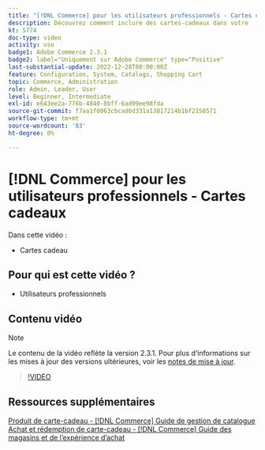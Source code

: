 ```yaml
---
title: "[!DNL Commerce] pour les utilisateurs professionnels - Cartes cadeaux"
description: Découvrez comment inclure des cartes-cadeaux dans votre  [!DNL Commerce] boutique.
kt: 5774
doc-type: video
activity: use
badge1: Adobe Commerce 2.3.1
badge2: label="Uniquement sur Adobe Commerce" type="Positive"
last-substantial-update: 2022-12-28T00:00:00Z
feature: Configuration, System, Catalogs, Shopping Cart
topic: Commerce, Administration
role: Admin, Leader, User
level: Beginner, Intermediate
exl-id: e643ee2a-776b-4840-8bff-6ad99ee98fda
source-git-commit: f7aa1f0063cbcad6d331a13817214b1bf2158571
workflow-type: tm+mt
source-wordcount: '83'
ht-degree: 0%

---
```


# [!DNL Commerce] pour les utilisateurs professionnels - Cartes cadeaux

Dans cette vidéo :

- Cartes cadeau

## Pour qui est cette vidéo ?

- Utilisateurs professionnels

## Contenu vidéo

>[!NOTE]
>
>Le contenu de la vidéo reflète la version 2.3.1. Pour plus d’informations sur les mises à jour des versions ultérieures, voir les [notes de mise à jour](https://experienceleague.adobe.com/docs/commerce-operations/release/notes/overview.html).

>[!VIDEO](https://video.tv.adobe.com/v/35959?quality=12&learn=on)

## Ressources supplémentaires

[Produit de carte-cadeau - [!DNL Commerce] Guide de gestion de catalogue](https://experienceleague.adobe.com/docs/commerce-admin/catalog/products/types/product-gift-card-create.html)
[Achat et rédemption de carte-cadeau - [!DNL Commerce] Guide des magasins et de l’expérience d’achat](https://experienceleague.adobe.com/docs/commerce-admin/stores-sales/point-of-purchase/gift-cards/product-gift-card-workflow.html)


